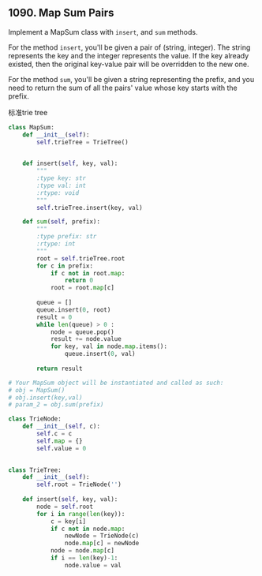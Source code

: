 ## 1090. Map Sum Pairs

Implement a MapSum class with `insert`, and `sum` methods.

For the method `insert`, you'll be given a pair of (string, integer). The string represents the key and the integer represents the value. If the key already existed, then the original key-value pair will be overridden to the new one.

For the method `sum`, you'll be given a string representing the prefix, and you need to return the sum of all the pairs' value whose key starts with the prefix.



标准trie tree

```python
class MapSum:
    def __init__(self):
        self.trieTree = TrieTree()
        

    def insert(self, key, val):
        """
        :type key: str
        :type val: int
        :rtype: void
        """
        self.trieTree.insert(key, val)

    def sum(self, prefix):
        """
        :type prefix: str
        :rtype: int
        """
        root = self.trieTree.root 
        for c in prefix:
            if c not in root.map:
                return 0 
            root = root.map[c]
            
        queue = [] 
        queue.insert(0, root)
        result = 0 
        while len(queue) > 0 :
            node = queue.pop()
            result += node.value 
            for key, val in node.map.items():
                queue.insert(0, val)
        
        return result 

# Your MapSum object will be instantiated and called as such:
# obj = MapSum()
# obj.insert(key,val)
# param_2 = obj.sum(prefix)

class TrieNode: 
    def __init__(self, c):
        self.c = c 
        self.map = {}
        self.value = 0 
        

class TrieTree: 
    def __init__(self): 
        self.root = TrieNode('')
        
    def insert(self, key, val): 
        node = self.root
        for i in range(len(key)): 
            c = key[i]
            if c not in node.map:
                newNode = TrieNode(c)
                node.map[c] = newNode
            node = node.map[c]
            if i == len(key)-1: 
                node.value = val 
```

